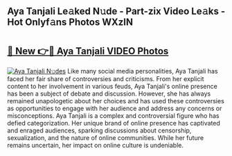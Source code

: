 ## Aya Tanjali Le𝚊ked N𝚞de - Part-zix Video Le𝚊ks - Hot Onlyf𝚊ns Photos WXzIN

# <h2><a href="http://ac12778.deff.icu/?id=Aya+Tanjali">🔗 New 👉🔴 Aya Tanjali VIDEO Photos</a></h2>

[![Aya Tanjali N𝚞des](https://i.imgur.com/rIISA9y.gif)](http://ac12778.deff.icu/?id=Aya+Tanjali)
Like many social media personalities, Aya Tanjali has faced her fair share of controversies and criticisms. From her explicit content to her involvement in various feuds, Aya Tanjali's online presence has been a subject of debate and discussion. However, she has always remained unapologetic about her choices and has used these controversies as opportunities to engage with her audience and address any concerns or misconceptions. Aya Tanjali is a complex and controversial figure who has defied categorization. Her unique brand of online presence has captivated and enraged audiences, sparking discussions about censorship, sexualization, and the nature of online communities. While her future remains uncertain, her impact on online culture is undeniable.
